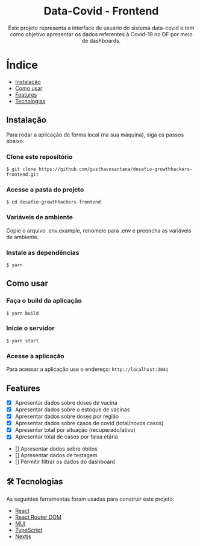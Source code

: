 <h1 align="center">Data-Covid - Frontend</h1>

<p align="center">Este projeto representa a interface de usuário do sistema data-covid e tem como objetivo apresentar os dados referentes à Covid-19 no DF por meio de dashboards.</p>

Índice
=================
<!--ts-->
   * [Instalação](#instalacao)
   * [Como usar](#como-usar)
   * [Features](#features)
   * [Tecnologias](#tecnologias)
<!--te-->


<h2 id="instalacao">Instalação</h2>

Para rodar a aplicação de forma local (na sua máquina), siga os passos abaixo:
### Clone este repositório
```
$ git clone https://github.com/gusthavosantana/desafio-growthhackers-frontend.git
```
### Acesse a pasta do projeto
```
$ cd desafio-growthhackers-frontend
```

### Variáveis de ambiente
Copie o arquivo .env.example, renomeie para .env e preencha as variáveis de ambiente.

### Instale as dependências
```
$ yarn
```

<h2 id="como-usar">Como usar</h2>

### Faça o build da aplicação
```
$ yarn build
```
### Inicie o servidor
```
$ yarn start
```

### Acesse a aplicação
Para acessar a aplicação use o endereço: `http://localhost:3041`

<h2 id="features">Features</h2>

- [x] Apresentar dados sobre doses de vacina
- [x] Apresentar dados sobre o estoque de vacinas
- [x] Apresentar dados sobre doses por região
- [x] Apresentar dados sobre casos de covid (total/novos casos)
- [x] Apresentar total por situação (recuperado/ativo)
- [x] Apresentar total de casos por faixa etária
- [] Apresentar dados sobre óbitos
- [] Apresentar dados de testagem
- [] Permitir filtrar os dados do dashboard

<h2 id="tecnologias">🛠 Tecnologias</h2>

As seguintes ferramentas foram usadas para construir este projeto:

- [React](https://nodejs.org/en/)
- [React Router DOM](https://reactrouterdotcom.fly.dev/)
- [MUI](https://mui.com/)
- [TypeScript](https://www.typescriptlang.org/)
- [Nextjs](https://nextjs.org/)
